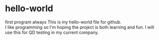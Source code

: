 # hello-world
first program always 
This is my hello-world file for github.  
I like programming so I'm hoping the project is both learning and fun.
I will use this for QD testing in my current company.
